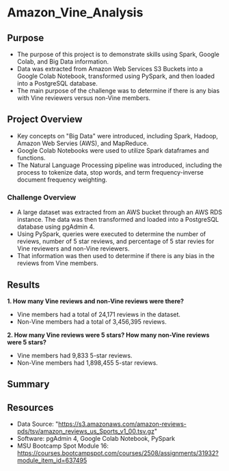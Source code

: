 # Amazon_Vine_Analysis

## Purpose
- The purpose of this project is to demonstrate skills using Spark, Google Colab, and Big Data information. 
- Data was extracted from Amazon Web Services S3 Buckets into a Google Colab Notebook, transformed using PySpark, and then loaded into a PostgreSQL database.
- The main purpose of the challenge was to determine if there is any bias with Vine reviewers versus non-Vine members.

## Project Overview
- Key concepts on "Big Data" were introduced, including Spark, Hadoop, Amazon Web Servies (AWS), and MapReduce.
- Google Colab Notebooks were used to utilize Spark dataframes and functions. 
- The Natural Language Processing pipeline was introduced, including the process to tokenize data, stop words, and term frequency-inverse document frequency weighting.


### Challenge Overview
- A large dataset was extracted from an AWS bucket through an AWS RDS instance. The data was then transformed and loaded into a PostgreSQL database using pgAdmin 4.
- Using PySpark, queries were executed to determine the number of reviews, number of 5 star reviews, and percentage of 5 star revies for Vine reviewers and non-Vine reviewers.
- That information was then used to determine if there is any bias in the reviews from Vine members. 

## Results
**1. How many Vine reviews and non-Vine reviews were there?**
- Vine members had a total of 24,171 reviews in the dataset. 
- Non-Vine members had a total of 3,456,395 reviews.

**2. How many Vine reviews were 5 stars? How many non-Vine reviews were 5 stars?**
- Vine members had 9,833 5-star reviews.
- Non-Vine members had 1,898,455 5-star reviews.



## Summary


## Resources
- Data Source: "https://s3.amazonaws.com/amazon-reviews-pds/tsv/amazon_reviews_us_Sports_v1_00.tsv.gz"
- Software:  pgAdmin 4, Google Colab Notebook, PySpark
- MSU Bootcamp Spot Module 16: https://courses.bootcampspot.com/courses/2508/assignments/31932?module_item_id=637495


